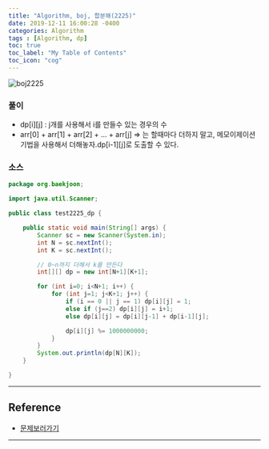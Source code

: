 ```yaml
---
title: "Algorithm, boj, 합분해(2225)"
date: 2019-12-11 16:00:28 -0400
categories: Algorithm
tags : [Algorithm, dp]
toc: true
toc_label: "My Table of Contents"
toc_icon: "cog"
---
```


![boj2225](https://user-images.githubusercontent.com/55946791/70712232-a73d5a00-1d26-11ea-9c93-db1690576b13.jpg)


### 풀이
- dp[i][j] : j개를 사용해서 i를 만들수 있는 경우의 수
- arr[0] + arr[1] + arr[2] + ... + arr[j] => 는 할때마다 더하지 말고, 메모이제이션 기법을 사용해서 더해놓자.dp[i-1][j]로 도출할 수 있다.


### 소스

```java
package org.baekjoon;

import java.util.Scanner;

public class test2225_dp {

	public static void main(String[] args) {
		Scanner sc = new Scanner(System.in);
		int N = sc.nextInt();
		int K = sc.nextInt();

		// 0~n까지 더해서 k를 만든다
		int[][] dp = new int[N+1][K+1];

		for (int i=0; i<N+1; i++) {
			for (int j=1; j<K+1; j++) {
				if (i == 0 || j == 1) dp[i][j] = 1;
				else if (j==2) dp[i][j] = i+1;
				else dp[i][j] = dp[i][j-1] + dp[i-1][j];

				dp[i][j] %= 1000000000;
			}
		}
		System.out.println(dp[N][K]);
	}

}

```

---
## Reference
- [문제보러가기](https://www.acmicpc.net/problem/2225)

---
